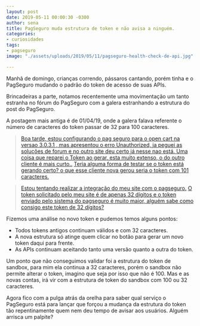 ```yaml
---
layout: post
date: 2019-05-11 00:00:30 -0300
author: sena
title: PagSeguro muda estrutura de token e não avisa a ninguém.
categories:
- curiosidades
tags:
- pagseguro
image: "./assets/uploads/2019/05/11/pagseguro-health-check-de-api.jpg"

---
```

Manhã de domingo, crianças correndo, pássaros cantando, porém tinha e o PagSeguro mudando o padrão do token de acesso de suas APIs.

Brincadeiras a parte, notamos recentemente uma movimentação um tanto estranha no fórum do PagSeguro com a galera estranhando a estrutura do post do PagSeguro.

A postagem mais antiga é de 01/04/19, onde a galera falava referente o número de caracteres do token passar de 32 para 100 caracteres.

> <a target="_blank" rel="external noreferrer nofollow" href="https://comunidade.pagseguro.uol.com.br/hc/pt-br/community/posts/360029376833-Estrutura-do-Token-" title="Fórum PagSeguro - Estrutura do Token">Boa tarde, estou configurando o pag seguro para o open cart na versao 3.0.3.1 , mas apresentou o erro Unauthorized, ja peguei as soluções de forum e no outro site deu certo já nesse nao está. Uma coisa que reparei o Token ao gerar, esta muito extenso, o do outro cliente é mais curto..</a>
> <a target="_blank" rel="external noreferrer nofollow" href="https://comunidade.pagseguro.uol.com.br/hc/pt-br/community/posts/360029376833-Estrutura-do-Token-" title="Fórum PagSeguro - Estrutura do Token">Teria alguma forma de testar se o token está gerando certo? o que esse cliente nova gerou seria o token com 101 caracteres.</a>


> <a target="_blank" rel="external noreferrer nofollow" href="https://comunidade.pagseguro.uol.com.br/hc/pt-br/community/posts/360028993894-Problema-com-o-Token-gerado" title="Fórum PagSeguro - Problema com o Token gerado">Estou tentando realizar a integração do meu site com o pagseguro.</a>
> <a target="_blank" rel="external noreferrer nofollow" href="https://comunidade.pagseguro.uol.com.br/hc/pt-br/community/posts/360028993894-Problema-com-o-Token-gerado" title="Fórum PagSeguro - Problema com o Token gerado">O token solicitado pelo meu site é de apenas 32 dígitos e o token enviado pelo sistema do pagseguro é muito maior, alguém sabe como consigo este token de 32 dígitos?</a>

Fizemos uma análise no novo token e pudemos temos alguns pontos:

* Todos tokens antigos continuam válidos e com 32 caracteres.
* A nova estrutura só atinge quem clicar no botão para gerar um novo token daqui para frente.
* As APIs continuam aceitando tanto uma versão quanto a outra do token.

Um ponto que não conseguimos validar foi a estrutura do token de sandbox, para mim ela continua a 32 caracteres, porém o sandbox não permite alterar o token, imagino que seja por isso que não é 100. Mas e as novas contas, irá vir com a estrutura de token do sandbox com 100 ou 32 caracteres.

Agora fico com a pulga atrás da orelha para saber qual serviço o PagSeguro está para lançar que forçou a mudança da estrutura do token tão repentinamente quem nem deu tempo de avisar aos usuários. Alguém arrisca um palpite?